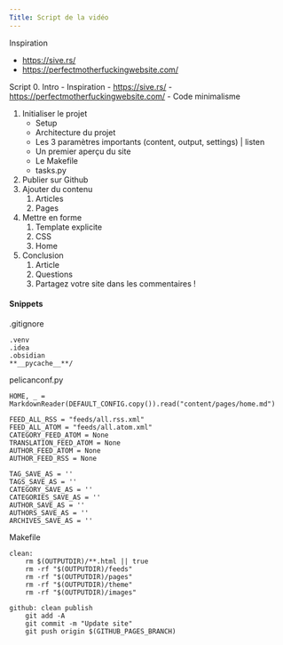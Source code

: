 ```yaml
---
Title: Script de la vidéo
---
```

Inspiration

- https://sive.rs/
- https://perfectmotherfuckingwebsite.com/

Script
0. Intro 
	-  Inspiration
		- https://sive.rs/
		- https://perfectmotherfuckingwebsite.com/
	- Code minimalisme
1. Initialiser le projet 
	- Setup
	- Architecture du projet
	- Les 3 paramètres importants (content, output, settings) | listen
	- Un premier aperçu du site
	- Le Makefile
	- tasks.py
2. Publier sur Github
3. Ajouter du contenu
	1. Articles
	2. Pages
4. Mettre en forme
	1. Template explicite
	2. CSS
	3. Home
5. Conclusion
	1. Article
	2. Questions
	3. Partagez votre site dans les commentaires !


#### Snippets

.gitignore
```
.venv  
.idea  
.obsidian  
**__pycache__**/
```


pelicanconf.py
```
HOME, _ = MarkdownReader(DEFAULT_CONFIG.copy()).read("content/pages/home.md")

FEED_ALL_RSS = "feeds/all.rss.xml"  
FEED_ALL_ATOM = "feeds/all.atom.xml"  
CATEGORY_FEED_ATOM = None  
TRANSLATION_FEED_ATOM = None  
AUTHOR_FEED_ATOM = None  
AUTHOR_FEED_RSS = None

TAG_SAVE_AS = ''  
TAGS_SAVE_AS = ''  
CATEGORY_SAVE_AS = ''  
CATEGORIES_SAVE_AS = ''  
AUTHOR_SAVE_AS = ''  
AUTHORS_SAVE_AS = ''  
ARCHIVES_SAVE_AS = ''
```

Makefile
```
clean:
	rm $(OUTPUTDIR)/**.html || true
	rm -rf "$(OUTPUTDIR)/feeds"
	rm -rf "$(OUTPUTDIR)/pages"
	rm -rf "$(OUTPUTDIR)/theme"
	rm -rf "$(OUTPUTDIR)/images"
	
github: clean publish
	git add -A
	git commit -m "Update site"
	git push origin $(GITHUB_PAGES_BRANCH)
```

